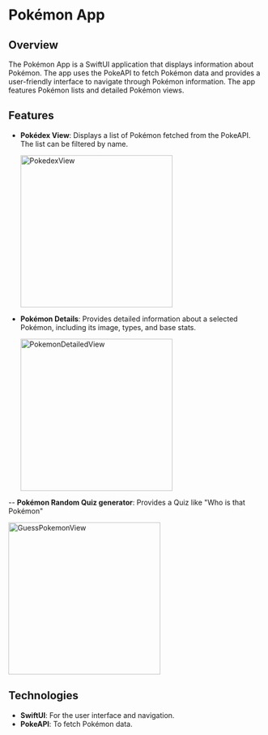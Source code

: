 # Pokémon App

## Overview

The Pokémon App is a SwiftUI application that displays information about Pokémon. The app uses the PokeAPI to fetch Pokémon data and provides a user-friendly interface to navigate through Pokémon information. The app features Pokémon lists and detailed Pokémon views.

## Features

- **Pokédex View**: Displays a list of Pokémon fetched from the PokeAPI. The list can be filtered by name.
  
  <img src="https://github.com/user-attachments/assets/83ad5ad3-d31d-4923-9b56-e78081ade8d6" width="300" alt="PokedexView">
- **Pokémon Details**: Provides detailed information about a selected Pokémon, including its image, types, and base stats.
  
  <img src="https://github.com/user-attachments/assets/603af767-cdc7-4819-b7bd-ed642f822eb3" width="300" alt="PokemonDetailedView">

-- **Pokémon Random Quiz generator**: Provides a Quiz like "Who is that Pokémon"

   <img src="https://github.com/user-attachments/assets/b83a56eb-f129-4d8c-845a-f53e94ecf45c" width="300" alt="GuessPokemonView">


## Technologies

- **SwiftUI**: For the user interface and navigation.
- **PokeAPI**: To fetch Pokémon data.

